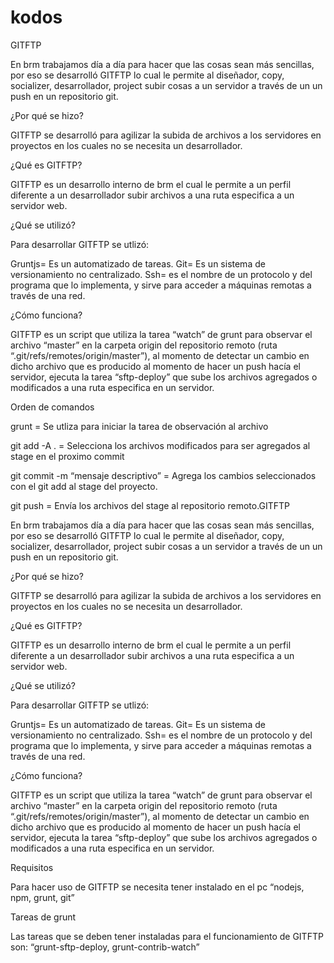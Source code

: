 # kodos


GITFTP



En brm trabajamos día a día para hacer que las cosas sean más sencillas, por eso se desarrolló GITFTP lo cual le permite al diseñador, copy, socializer, desarrollador, project subir cosas a un servidor  a través de un un push en un repositorio git.

¿Por qué se hizo?

GITFTP se desarrolló para agilizar la subida de archivos a los servidores en proyectos en los cuales no se necesita un desarrollador.


¿Qué es GITFTP?

GITFTP es un desarrollo interno de brm el cual le permite a un perfil diferente a un desarrollador subir archivos a una ruta especifica a un servidor web.

¿Qué se utilizó?

Para desarrollar GITFTP se utlizó:

Gruntjs= Es un automatizado de tareas.
Git= Es un sistema de versionamiento no centralizado.
Ssh= es el nombre de un protocolo y del programa que lo implementa, y sirve para acceder a máquinas remotas a través de una red.

¿Cómo funciona?

GITFTP es un script que utiliza la tarea “watch” de grunt para observar el archivo “master” en la carpeta origin del repositorio remoto (ruta “.git/refs/remotes/origin/master”), al momento de detectar un cambio en dicho archivo que es producido al momento de hacer un push hacía el servidor, ejecuta la tarea “sftp-deploy” que sube los archivos agregados o modificados a una ruta especifica en un servidor.



Orden de comandos

grunt = Se utliza para iniciar la tarea de observación al archivo

git add -A . = Selecciona los archivos modificados para ser agregados al stage en el proximo commit

git commit -m “mensaje descriptivo” = Agrega los cambios seleccionados con el git add al stage del proyecto.

git push = Envía los archivos del stage al repositorio remoto.GITFTP



En brm trabajamos día a día para hacer que las cosas sean más sencillas, por eso se desarrolló GITFTP lo cual le permite al diseñador, copy, socializer, desarrollador, project subir cosas a un servidor  a través de un un push en un repositorio git.

¿Por qué se hizo?

GITFTP se desarrolló para agilizar la subida de archivos a los servidores en proyectos en los cuales no se necesita un desarrollador.


¿Qué es GITFTP?

GITFTP es un desarrollo interno de brm el cual le permite a un perfil diferente a un desarrollador subir archivos a una ruta especifica a un servidor web.

¿Qué se utilizó?

Para desarrollar GITFTP se utlizó:

Gruntjs= Es un automatizado de tareas.
Git= Es un sistema de versionamiento no centralizado.
Ssh= es el nombre de un protocolo y del programa que lo implementa, y sirve para acceder a máquinas remotas a través de una red.

¿Cómo funciona?

GITFTP es un script que utiliza la tarea “watch” de grunt para observar el archivo “master” en la carpeta origin del repositorio remoto (ruta “.git/refs/remotes/origin/master”), al momento de detectar un cambio en dicho archivo que es producido al momento de hacer un push hacía el servidor, ejecuta la tarea “sftp-deploy” que sube los archivos agregados o modificados a una ruta especifica en un servidor.


Requisitos

Para hacer uso de GITFTP se necesita tener instalado en el pc “nodejs, npm, grunt, git”

Tareas de grunt

Las tareas que se deben tener instaladas para el funcionamiento de GITFTP son: “grunt-sftp-deploy, grunt-contrib-watch”